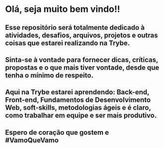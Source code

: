 # Olá, seja muito bem vindo!!

## Esse repositório será totalmente dedicado à atividades, desafios, arquivos, projetos e outras coisas que estarei realizando na Trybe. 

## Sinta-se à vontade para fornecer dicas, críticas, propostas e o que mais tiver vontade, desde que tenha o mínimo de respeito.

## Aqui na Trybe estarei aprendendo: Back-end, Front-end, Fundamentos de Desenvolvimento Web, soft-skills, metodologias ágeis e é claro, como trabalhar em equipe e ser mais produtivo. 

## Espero de coração que gostem e #VamoQueVamo